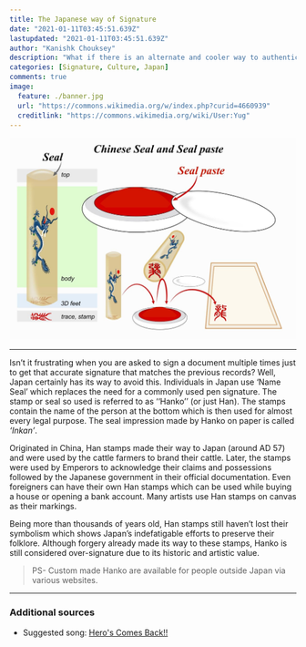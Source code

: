 ```yaml
---
title: The Japanese way of Signature
date: "2021-01-11T03:45:51.639Z"
lastupdated: "2021-01-11T03:45:51.639Z"
author: "Kanishk Chouksey"
description: "What if there is an alternate and cooler way to authenticate yourself apart from your regular signature?"
categories: [Signature, Culture, Japan]
comments: true
image:
  feature: ./banner.jpg
  url: "https://commons.wikimedia.org/w/index.php?curid=4660939"
  creditlink: "https://commons.wikimedia.org/wiki/User:Yug"
---
```


![Banner](./banner.jpg)

---

Isn’t it frustrating when you are asked to sign a document multiple times just to get that accurate signature that matches the previous records? Well, Japan certainly has its way to avoid this. Individuals in Japan use ‘Name Seal’ which replaces the need for a commonly used pen signature. The stamp or seal so used is referred to as ‘‘Hanko’’ (or just Han). The stamps contain the name of the person at the bottom which is then used for almost every legal purpose. The seal impression made by Hanko on paper is called _‘Inkan’_.

Originated in China, Han stamps made their way to Japan (around AD 57) and were used by the cattle farmers to brand their cattle. Later, the stamps were used by Emperors to acknowledge their claims and possessions followed by the Japanese government in their official documentation. Even foreigners can have their own Han stamps which can be used while buying a house or opening a bank account. Many artists use Han stamps on canvas as their markings.

Being more than thousands of years old, Han stamps still haven’t lost their symbolism which shows Japan’s indefatigable efforts to preserve their folklore. Although forgery already made its way to these stamps, Hanko is still considered over-signature due to its historic and artistic value.

> PS- Custom made Hanko are available for people outside Japan via various websites.

---
### Additional sources

- Suggested song: [Hero's Comes Back!!](https://open.spotify.com/track/7weHG0yOwtAcZ0qBhyODLF?si=8DCFjX7cQ5us2hWBg--5sw)